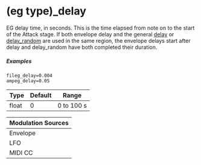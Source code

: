 ---
---
# (eg type)_delay

EG delay time, in seconds. This is the time elapsed from note on to the start of
the Attack stage. If both envelope delay and the general [delay](delay)
or [delay_random](delay_random) are used in the same region, the envelope delays
start after delay and delay_random have both completed their duration.

##### Examples

```
fileg_delay=0.004
ampeg_delay=0.05
```

| Type  | Default | Range      |
| ---   | ---     | ---        |
| float | 0       | 0 to 100 s |

| Modulation Sources
|           ---
| Envelope | ✓ |
| LFO      | X |
| MIDI CC  | ✓ | (eg type)_delay_onccN
